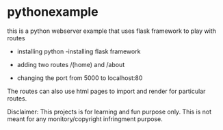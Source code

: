 # pythonexample
this is a python webserver example that uses flask framework to play with routes

- installing python
-installing flask framework

- adding two routes /(home) and /about
- changing the port from 5000 to localhost:80

The routes can also use html pages to import and render for particular routes.

Disclaimer: This projects is for learning and fun purpose only. This is not meant for any monitory/copyright infringment purpose.
